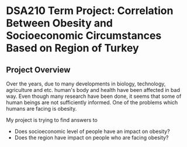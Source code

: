 # DSA210 Term Project: Correlation Between Obesity and Socioeconomic Circumstances Based on Region of Turkey
## Project Overview
Over the years, due to many developments in biology, technology, agriculture and etc. human's body and health have been affected in bad way. Even though many research have been done, it seems that some of human beings are not sufficiently informed. One of the problems which humans are facing is obesity. 

My project is trying to find answers to
  - Does socioeconomic level of people have an impact on obesity? 
  - Does the region have impact on people who are facing obesity?

